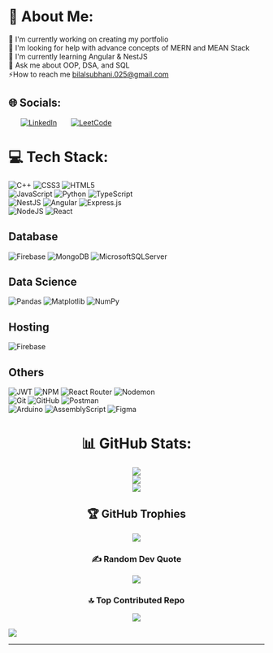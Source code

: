 # 💫 About Me:
🔭 I'm currently working on creating my portfolio<br>
🤝 I'm looking for help with advance concepts of MERN and MEAN Stack<br>
🌱 I'm currently learning Angular & NestJS<br>
💭 Ask me about OOP, DSA, and SQL<br>
⚡How to reach me bilalsubhani.025@gmail.com

## 🌐 Socials:
&nbsp; &nbsp; &nbsp; [![LinkedIn](https://img.shields.io/badge/LinkedIn-%230077B5.svg?logo=linkedin&logoColor=white)](https://linkedin.com/in/bilal-subhani)  &nbsp; &nbsp; &nbsp;
[![LeetCode](https://img.shields.io/badge/LeetCode-%23FFA116.svg?logo=LeetCode&logoColor=white)](https://leetcode.com/BilalSubhani/) <br> 


# 💻 Tech Stack:
![C++](https://img.shields.io/badge/c++-%2300599C.svg?style=for-the-badge&logo=c%2B%2B&logoColor=white) 
![CSS3](https://img.shields.io/badge/css3-%231572B6.svg?style=for-the-badge&logo=css3&logoColor=white) 
![HTML5](https://img.shields.io/badge/html5-%23E34F26.svg?style=for-the-badge&logo=html5&logoColor=white)  <br>
![JavaScript](https://img.shields.io/badge/javascript-%23323330.svg?style=for-the-badge&logo=javascript&logoColor=%23F7DF1E) 
![Python](https://img.shields.io/badge/python-3670A0?style=for-the-badge&logo=python&logoColor=ffdd54) 
![TypeScript](https://img.shields.io/badge/typescript-%23007ACC.svg?style=for-the-badge&logo=typescript&logoColor=white)  <br>
![NestJS](https://img.shields.io/badge/nestjs-%23E0234E.svg?style=for-the-badge&logo=nestjs&logoColor=white) 
![Angular](https://img.shields.io/badge/angular-%23DD0031.svg?style=for-the-badge&logo=angular&logoColor=white) 
![Express.js](https://img.shields.io/badge/express.js-%23404d59.svg?style=for-the-badge&logo=express&logoColor=%2361DAFB)  <br>
![NodeJS](https://img.shields.io/badge/node.js-6DA55F?style=for-the-badge&logo=node.js&logoColor=white) 
![React](https://img.shields.io/badge/react-%2320232a.svg?style=for-the-badge&logo=react&logoColor=%2361DAFB) 

## Database
![Firebase](https://img.shields.io/badge/firebase-a08021?style=for-the-badge&logo=firebase&logoColor=ffcd34) 
![MongoDB](https://img.shields.io/badge/MongoDB-%234ea94b.svg?style=for-the-badge&logo=mongodb&logoColor=white) 
![MicrosoftSQLServer](https://img.shields.io/badge/Microsoft%20SQL%20Server-CC2927?style=for-the-badge&logo=microsoft%20sql%20server&logoColor=white)  <br>

## Data Science
![Pandas](https://img.shields.io/badge/pandas-%23150458.svg?style=for-the-badge&logo=pandas&logoColor=white) 
![Matplotlib](https://img.shields.io/badge/Matplotlib-%23ffffff.svg?style=for-the-badge&logo=Matplotlib&logoColor=black) 
![NumPy](https://img.shields.io/badge/numpy-%23013243.svg?style=for-the-badge&logo=numpy&logoColor=white)  <br>

## Hosting
![Firebase](https://img.shields.io/badge/firebase-%23039BE5.svg?style=for-the-badge&logo=firebase)  <br>

## Others
![JWT](https://img.shields.io/badge/JWT-black?style=for-the-badge&logo=JSON%20web%20tokens) 
![NPM](https://img.shields.io/badge/NPM-%23CB3837.svg?style=for-the-badge&logo=npm&logoColor=white) 
![React Router](https://img.shields.io/badge/React_Router-CA4245?style=for-the-badge&logo=react-router&logoColor=white) 
![Nodemon](https://img.shields.io/badge/NODEMON-%23323330.svg?style=for-the-badge&logo=nodemon&logoColor=%BBDEAD) <br>
![Git](https://img.shields.io/badge/git-%23F05033.svg?style=for-the-badge&logo=git&logoColor=white)
![GitHub](https://img.shields.io/badge/github-%23121011.svg?style=for-the-badge&logo=github&logoColor=white) 
![Postman](https://img.shields.io/badge/Postman-FF6C37?style=for-the-badge&logo=postman&logoColor=white)  <br>
![Arduino](https://img.shields.io/badge/-Arduino-00979D?style=for-the-badge&logo=Arduino&logoColor=white)
![AssemblyScript](https://img.shields.io/badge/assembly%20script-%23000000.svg?style=for-the-badge&logo=assemblyscript&logoColor=white) 
![Figma](https://img.shields.io/badge/figma-%23F24E1E.svg?style=for-the-badge&logo=figma&logoColor=white)  <br>

<div align="center">

# 📊 GitHub Stats:
![](https://github-readme-streak-stats.herokuapp.com/?user=BilalSubhani&theme=shadow_blue&hide_border=false)<br/>
![](https://github-readme-stats.vercel.app/api?username=BilalSubhani&theme=shadow_blue&hide_border=false&include_all_commits=true&count_private=true)<br/>
![](https://github-readme-stats.vercel.app/api/top-langs/?username=BilalSubhani&theme=shadow_blue&hide_border=false&include_all_commits=true&count_private=true&layout=compact)

## 🏆 GitHub Trophies
![](https://github-profile-trophy.vercel.app/?username=BilalSubhani&theme=radical&no-frame=false&no-bg=false&margin-w=4)

### ✍️ Random Dev Quote
![](https://quotes-github-readme.vercel.app/api?type=horizontal&theme=radical)

### 🔝 Top Contributed Repo
![](https://github-contributor-stats.vercel.app/api?username=BilalSubhani&limit=5&theme=tokyonight&combine_all_yearly_contributions=true)

</div>

[![](https://visitcount.itsvg.in/api?id=BilalSubhani&icon=2&color=6)](https://visitcount.itsvg.in)

---

<!-- Proudly created with GPRM ( https://gprm.itsvg.in ) -->
